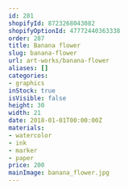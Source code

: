 ```yaml
---
id: 281
shopifyId: 8723268043082
shopifyOptionId: 47772440363338
order: 287
title: Banana flower
slug: banana-flower
url: art-works/banana-flower
aliases: []
categories:
- graphics
inStock: true
isVisible: false
height: 30
width: 21
date: 2018-01-01T00:00:00Z
materials:
- watercolor
- ink
- marker
- paper
price: 200
mainImage: banana_flower.jpg
---
```

